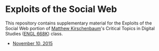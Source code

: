 # Exploits of the Social Web

This repository contains supplementary material for the Exploits of the 
Social Web portion of [Matthew Kirschenbaum]'s Critical Topics in Digital 
Studies ([ENGL 668K]) class. 

* [November 10, 2015]

[Matthew Kirschenbaum]: https://twitter.com/mkirschenbaum
[ENGL 668K]: https://www.english.umd.edu/courses/fall-2015/engl668k-7081
[November 10, 2015]: https://umd-mith.github.io/exploits-of-the-social-web/slides/part1/
